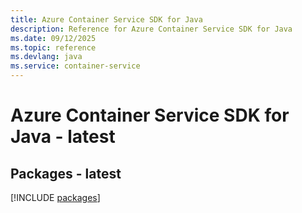 ```yaml
---
title: Azure Container Service SDK for Java
description: Reference for Azure Container Service SDK for Java
ms.date: 09/12/2025
ms.topic: reference
ms.devlang: java
ms.service: container-service
---
```

# Azure Container Service SDK for Java - latest
## Packages - latest
[!INCLUDE [packages](container-service-index.md)]